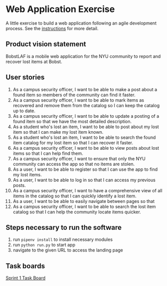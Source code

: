 # Web Application Exercise

A little exercise to build a web application following an agile development process. See the [instructions](instructions.md) for more detail.

## Product vision statement

BobstLAF is a mobile web application for the NYU community to report and recover lost items at Bobst.

## User stories

1. As a campus security officer, I want to be able to make a post about a found item so members of the community can find it faster.
2. As a campus security officer, I want to be able to mark items as recovered and remove them from the catalog so I can keep the catalog up to date.
3. As a campus security officer, I want to be able to update a posting of a found item so that we have the most detailed description.
4. As a student who's lost an item, I want to be able to post about my lost item so that I can make my lost item known.
5. As a student who's lost an item, I want to be able to search the found item catalog for my lost item so that I can recover it faster.
6. As a campus security officer, I want to be able to view posts about lost items so that I can help find them.
7. As a campus security officer, I want to ensure that only the NYU community can access the app so that no items are stolen.
8. As a user, I want to be able to register so that I can use the app to find my lost items.
9. As a user, I want to be able to log in so that I can access my previous posts.
10. As a campus security officer, I want to have a comprehensive view of all items in the catalog so that I can quickly identify a lost item.
11. As a user, I want to be able to easily navigate between pages so that
12. As a campus security officer, I want to be able to search the lost item catalog so that I can help the community locate items quicker.

## Steps necessary to run the software

1. run `pipenv install` to install necessary modules
2. run `python run.py` to start app
3. navigate to the given URL to access the landing page

## Task boards

[Sprint 1 Task Board](https://github.com/orgs/software-students-spring2025/projects/63)
